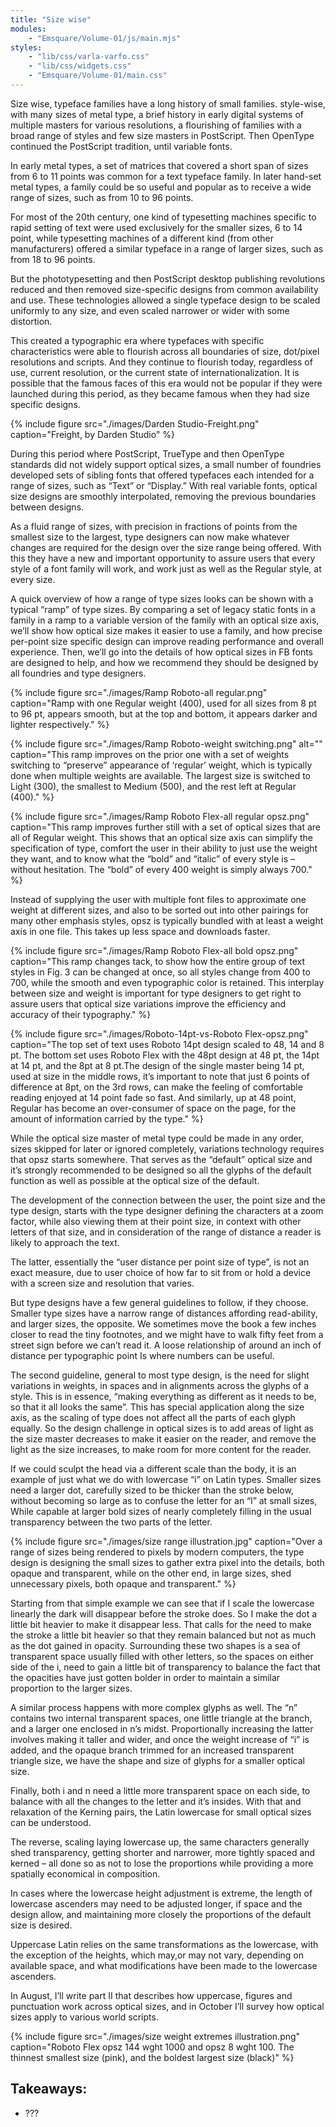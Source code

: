```yaml
---
title: "Size wise"
modules:
    - "Emsquare/Volume-01/js/main.mjs"
styles:
    - "lib/css/varla-varfo.css"
    - "lib/css/widgets.css"
    - "Emsquare/Volume-01/main.css"
---
```



Size wise, typeface families have a long history of small families. style-wise, with many sizes of metal type, a brief history in early digital systems of multiple masters for various resolutions, a flourishing of families with a broad range of styles and few size masters in PostScript. Then OpenType continued the PostScript tradition, until variable fonts.

In early metal types, a set of matrices that covered a short span of sizes from 6 to 11 points was common for a text typeface family. In later hand-set metal types, a family could be so useful and popular as to receive a wide range of sizes, such as from 10 to 96 points.

For most of the 20th century, one kind of typesetting machines specific to rapid setting of text were used exclusively for the smaller sizes, 6 to 14 point, while typesetting machines of a different kind (from other manufacturers) offered a similar typeface in a range of larger sizes, such as from 18 to 96 points.

But the phototypesetting and then PostScript desktop publishing revolutions reduced and then removed size-specific designs from common availability and use. These technologies allowed a single typeface design to be scaled uniformly to any size, and even scaled narrower or wider with some distortion.

This created a typographic era where typefaces with specific characteristics were able to flourish across all boundaries of size, dot/pixel resolutions and scripts. And they continue to flourish today, regardless of use, current resolution, or the current state of internationalization. It is possible that the famous faces of this era would not be popular if they were launched during this period, as they became famous when they had size specific designs.

{% include figure
        src="./images/Darden Studio-Freight.png"
        caption="Freight, by Darden Studio"
%}

During this period where PostScript, TrueType and then OpenType standards did not widely support optical sizes, a small number of foundries developed sets of sibling fonts that offered typefaces each intended for a range of sizes, such as “Text” or “Display.” With real variable fonts, optical size designs are smoothly interpolated, removing the previous boundaries between designs.

As a fluid range of sizes, with precision in fractions of points from the smallest size to the largest, type designers can now make whatever changes are required for the design over the size range being offered. With this they have a new and important opportunity to assure users that every style of a font family will work, and work just as well as the Regular style, at every size.

A quick overview of how a range of type sizes looks can be shown with a typical “ramp” of type sizes. By comparing a set of legacy static fonts in a family in a ramp to a variable version of the family with an optical size axis, we’ll show how optical size makes it easier to use a family, and how precise per-point size specific design can improve reading performance and overall experience. Then, we’ll go into the details of how optical sizes in FB fonts are designed to help, and how we recommend they should be designed by all foundries and type designers.

{% include figure
        src="./images/Ramp Roboto-all regular.png"
        caption="Ramp with one Regular weight (400), used for all sizes from 8 pt to 96 pt, appears smooth, but at the top and bottom, it appears darker and lighter respectively."
%}

{% include figure
        src="./images/Ramp Roboto-weight switching.png"
        alt=""
        caption="This ramp improves on the prior one with a set of weights switching to “preserve” appearance of ‘regular’ weight, which is typically done when multiple weights are available. The largest size is switched to Light (300), the smallest to Medium (500), and the rest left at Regular (400)."
%}

{% include figure
        src="./images/Ramp Roboto Flex-all regular opsz.png"
        caption="This ramp improves further still with a set of optical sizes that are all of Regular weight. This shows that an optical size axis can simplify the specification of type, comfort the user in their ability to just use the weight they want, and to know what the “bold” and “italic” of every style is – without hesitation. The “bold” of every 400 weight is simply always 700."
%}

Instead of supplying the user with multiple font files to approximate one weight at different sizes, and also to be sorted out into other pairings for many other emphasis styles, opsz is typically bundled with at least a weight axis in one file. This takes up less space and downloads faster.


{% include figure
        src="./images/Ramp Roboto Flex-all bold opsz.png"
        caption="This ramp changes tack, to show how the entire group of text styles in Fig. 3 can be changed at once, so all styles change from 400 to 700, while the smooth and even typographic color is retained. This interplay between size and weight is important for type designers to get right to assure users that optical size variations improve the efficiency and accuracy of their typography."
%}


{% include figure
        src="./images/Roboto-14pt-vs-Roboto Flex-opsz.png"
        caption="The top set of text uses Roboto 14pt design scaled to 48, 14 and 8 pt. The bottom set uses Roboto Flex with the 48pt design at 48 pt, the 14pt at 14 pt, and the 8pt at 8 pt.The design of the single master being 14 pt, used at size in the middle rows, it’s important to note that just 6 points of difference at 8pt, on the 3rd rows, can make the feeling of comfortable reading enjoyed at 14 point fade so fast. And similarly, up at 48 point, Regular has become an over-consumer of space on the page, for the amount of information carried by the type."
%}

While the optical size master of metal type could be made in any order, sizes skipped for later or ignored completely, variations technology requires that opsz starts somewhere. That serves as the “default”  optical size and it’s strongly recommended to be designed so all the glyphs of the default function as well as possible at the optical size of the default.

The development of the connection between the user, the point size and the type design, starts with the type designer defining the characters at a zoom factor, while also viewing them at their point size, in context with other letters of that size, and in consideration of the range of distance a reader is likely to approach the text.

The latter, essentially the “user distance per point size of type”, is not an exact measure, due to user choice of how far to sit from or hold a device with a screen size and resolution that varies.

But type designs have a few general guidelines to follow, if they choose. Smaller type sizes have a narrow range of distances affording read-ability, and larger sizes, the opposite. We sometimes move the book a few inches closer to read the tiny footnotes, and we might have to walk fifty feet from a street sign before we can’t read it. A loose relationship of around an inch of distance per typographic point Is where numbers can be useful.

The second guideline, general to most type design, is the need for slight variations in weights, in spaces and in alignments across the glyphs of a style. This is in essence, “making everything as different as it needs to be, so that it all looks the same”. This has special application along the size axis, as the scaling of type does not affect all the parts of each glyph equally. So the design challenge in optical sizes is to add areas of light as the size master decreases to make it easier on the reader, and remove the light as the size increases, to make room for more content for the reader.

If we could sculpt the head via a different scale than the body, it is an example of just what we do with lowercase “i” on Latin types. Smaller sizes need a larger dot, carefully sized to be thicker than the stroke below, without becoming so large as to confuse the letter for an “l” at small  sizes, While capable at larger bold sizes of nearly completely filling in the usual transparency between the two parts of the letter.


{% include figure
        src="./images/size range illustration.jpg"
        caption="Over a range of sizes being rendered to pixels by modern computers, the type design is designing the small sizes to gather extra pixel into the details, both opaque and transparent, while on the other end, in large sizes, shed unnecessary pixels, both opaque and transparent."
%}

Starting from that simple example we can see that if I scale the lowercase linearly the dark will disappear before the stroke does. So I make the dot a little bit heavier to make it disappear less. That calls for the need to make the stroke a little bit heavier so that they remain balanced but not as much as the dot gained in opacity. Surrounding these two shapes is a sea of transparent space usually filled with other letters, so the spaces on either side of the i, need to gain a little bit of transparency to balance the fact that the opacities have just gotten bolder in order to maintain a similar proportion to the larger sizes.

A similar process happens with more complex glyphs as well. The “n” contains two internal transparent spaces, one little triangle at the branch, and a larger one enclosed in n’s midst. Proportionally increasing the latter involves making it taller and wider, and once the weight increase of “i” is added, and the opaque branch trimmed for an increased transparent triangle size, we have the shape and size of glyphs for a smaller optical size.

Finally, both i and n need a little more transparent space on each side, to balance with all the changes to the letter and it’s insides. With that and relaxation of the Kerning pairs, the Latin lowercase for small optical sizes can be understood.

The reverse, scaling laying lowercase up, the same characters generally shed transparency, getting shorter and narrower, more tightly spaced and kerned – all done so as not to lose the proportions while providing a more spatially economical in composition.

In cases where the lowercase height adjustment is extreme, the length of lowercase ascenders may need to be adjusted longer, if space and the design allow, and maintaining more closely the proportions of the default size is desired.

Uppercase Latin relies on the same transformations as the lowercase, with the exception of the heights, which may,or may not vary, depending on available space, and what modifications have been made to the lowercase ascenders.

In August, I’ll write part II that describes how uppercase, figures and punctuation work across optical sizes, and in October I’ll survey how optical sizes apply to various world scripts.

{% include figure
        src="./images/size weight extremes illustration.png"
        caption="Roboto Flex opsz 144 wght 1000 and opsz 8 wght 100. The thinnest smallest size (pink), and the boldest largest size (black)"
%}

## Takeaways:

* ???
